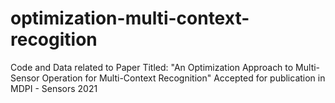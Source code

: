 # optimization-multi-context-recogition
Code and Data related to Paper Titled: "An Optimization Approach to Multi-Sensor Operation for Multi-Context  Recognition"
Accepted for publication in MDPI - Sensors 2021
